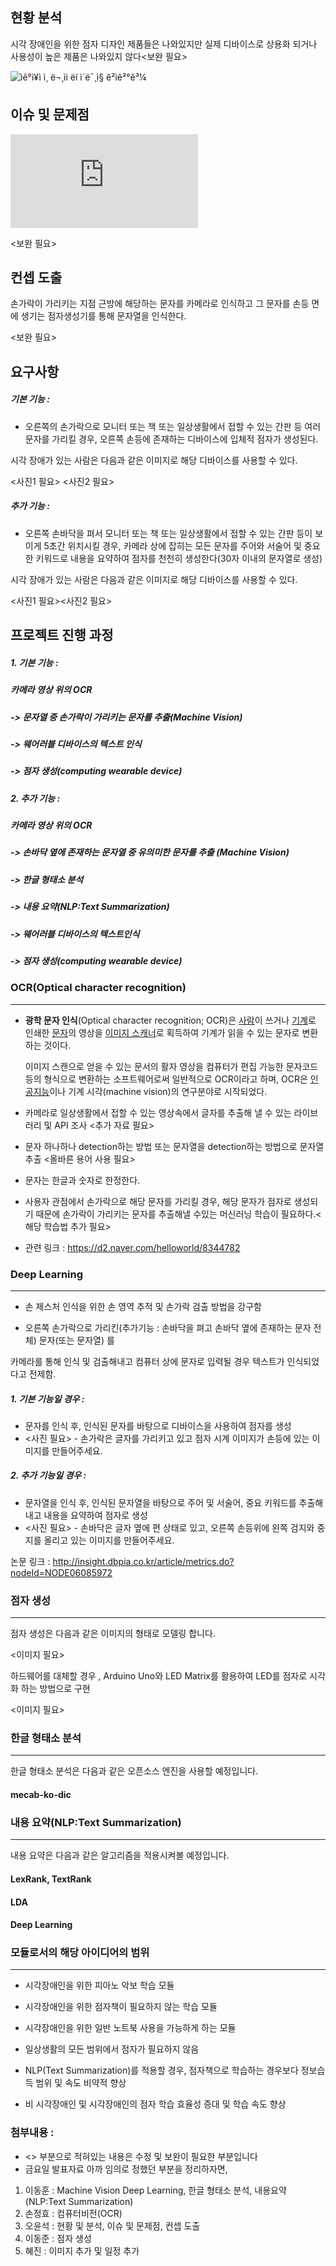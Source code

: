 

## 현황 분석

시각 장애인을 위한 점자 디자인 제품들은 나와있지만 실제 디바이스로 상용화 되거나 사용성이 높은 제품은 나와있지 않다<보완 필요>

![ìê°ì¥ì ì¸ ë¬¸ìì ëí ì´ë¯¸ì§ ê²ìê²°ê³¼](https://img1.daumcdn.net/thumb/S600x434/?scode=1boon&fname=http://t1.daumcdn.net/liveboard/bizion/746d6ca6d6684103881ed86223bbc3da.JPG)

## 이슈 및 문제점

![ìê°ì¥ì ì¸ ë¬¸ì ì ì ëí ì´ë¯¸ì§ ê²ìê²°ê³¼](http://info-graphics.kr/wp-content/themes/WPShippedPackagev1.0/Yen/timthumb.php?src=http://info-graphics.kr/wp-content/uploads/2012/02/%EC%8B%9C%EA%B0%81%EC%9E%A5%EC%95%A0%EC%9D%B8.jpg&w=580&zc=1)

<보완 필요>

## 컨셉 도출



손가락이 가리키는 지점 근방에 해당하는 문자를 카메라로 인식하고 그 문자를 손등 면에 생기는 점자생성기를 통해 문자열을 인식한다.

<보완 필요>

## 요구사항 

##### 기본 기능 :

* 오른쪽의 손가락으로 모니터 또는 책 또는 일상생활에서 접할 수 있는 간판 등 여러 문자를 가리킬 경우, 오른쪽 손등에 존재하는 디바이스에 입체적 점자가 생성된다.

시각 장애가 있는 사람은 다음과 같은 이미지로 해당 디바이스를 사용할 수 있다. 

<사진1 필요> <사진2 필요>

##### 추가 기능 : 

* 오른쪽 손바닥을 펴서 모니터 또는 책 또는 일상생활에서 접할 수 있는 간판 등이 보이게 5초간 위치시킬 경우, 카메라 상에 잡히는 모든 문자를 주어와 서술어 및 중요한 키워드로 내용을 요약하여 점자를 천천히 생성한다(30자 이내의 문자열로 생성)

시각 장애가 있는 사람은 다음과 같은 이미지로 해당 디바이스를 사용할 수 있다. 

<사진1 필요><사진2 필요>



## 프로젝트 진행 과정

#####  1. 기본 기능 : 

##### 카메라 영상 위의 OCR 

##### -> 문자열 중 손가락이 가리키는 문자를 추출(Machine Vision) 

##### -> 웨어러블 디바이스의 텍스트 인식  

##### -> 점자 생성(computing wearable device)



##### 2. 추가 기능 : 

##### 카메라 영상 위의 OCR 

##### -> 손바닥 옆에 존재하는 문자열 중 유의미한 문자를 추출 (Machine Vision)

##### -> 한글 형태소 분석 

##### -> 내용 요약(NLP:Text Summarization) 

##### -> 웨어러블 디바이스의 텍스트인식

##### -> 점자 생성(computing wearable device) 



### OCR(Optical character recognition)

<hr/>

* **광학 문자 인식**(Optical character recognition; OCR)은 [사람](https://ko.wikipedia.org/wiki/%EC%82%AC%EB%9E%8C)이 쓰거나 [기계](https://ko.wikipedia.org/wiki/%EA%B8%B0%EA%B3%84)로 인쇄한 [문자](https://ko.wikipedia.org/wiki/%EB%AC%B8%EC%9E%90)의 영상을 [이미지 스캐너](https://ko.wikipedia.org/wiki/%EC%9D%B4%EB%AF%B8%EC%A7%80_%EC%8A%A4%EC%BA%90%EB%84%88)로 획득하여 기계가 읽을 수 있는 문자로 변환하는 것이다.

  이미지 스캔으로 얻을 수 있는 문서의 활자 영상을 컴퓨터가 편집 가능한 문자코드 등의 형식으로 변환하는 소프트웨어로써 일반적으로 OCR이라고 하며, OCR은 [인공지능](https://ko.wikipedia.org/wiki/%EC%9D%B8%EA%B3%B5%EC%A7%80%EB%8A%A5)이나 기계 시각(machine vision)의 연구분야로 시작되었다.

* 카메라로 일상생활에서 접할 수 있는 영상속에서 글자를 추출해 낼 수 있는 라이브러리 및 API 조사 <추가 자료 필요>

* 문자 하나하나 detection하는 방법 또는 문자열을 detection하는 방법으로 문자열 추출 <올바른 용어 사용 필요>

* 문자는 한글과 숫자로 한정한다.

* 사용자 관점에서 손가락으로 해당 문자를 가리킬 경우, 해당 문자가 점자로 생성되기 때문에 손가락이 가리키는 문자를 추출해낼 수있는 머신러닝 학습이 필요하다.<해당 학습법 추가 필요>

* 관련 링크 : https://d2.naver.com/helloworld/8344782

### Deep Learning 

<hr>

* 손 제스처 인식을 위한 손 영역 추적 및 손가락 검출 방법을 강구함

* 오른쪽 손가락으로 가리킨(추가기능 : 손바닥을 펴고 손바닥 옆에 존재하는 문자 전체) 문자(또는 문자열) 를 

카메라를 통해 인식 및 검출해내고 컴퓨터 상에 문자로 입력될 경우 텍스트가 인식되었다고 전제함.

##### 1. 기본 기능일 경우 : 

* 문자를 인식 후, 인식된 문자를 바탕으로 디바이스을 사용하여 점자를 생성
* <사진 필요> - 손가락은 글자를 가리키고 있고 점자 시계 이미지가 손등에 있는 이미지를 만들어주세요.

##### 2. 추가 기능일 경우 :

* 문자열을 인식 후, 인식된 문자열을 바탕으로 주어 및 서술어, 중요 키워드를 추출해내고 내용을 요약하여 점자로 생성
* <사진 필요> - 손바닥은 글자 옆에 편 상태로 있고, 오른쪽 손등위에 왼쪽 검지와 중지를 올리고 있는 이미지를 만들어주세요.

논문 링크 : http://insight.dbpia.co.kr/article/metrics.do?nodeId=NODE06085972

### 점자 생성

<hr>

점자 생성은 다음과 같은 이미지의 형태로 모델링 합니다.

<이미지 필요>

하드웨어를 대체할 경우 , Arduino Uno와 LED Matrix를 활용하여 LED를 점자로 시각화 하는 방법으로 구현

<이미지 필요>



### 한글 형태소 분석

<hr>

한글 형태소 분석은 다음과 같은 오픈소스 엔진을 사용할 예정입니다.

#### mecab-ko-dic



### 내용 요약(NLP:Text Summarization)

<hr>

내용 요약은 다음과 같은 알고리즘을 적용시켜볼 예정입니다.

#### LexRank, TextRank

#### LDA 

#### Deep Learning





### 모듈로서의 해당 아이디어의 범위

<hr>

* 시각장애인을 위한 피아노 악보 학습 모듈
* 시각장애인을 위한 점자책이 필요하지 않는 학습 모듈
* 시각장애인을 위한 일반 노트북 사용을 가능하게 하는 모듈
* 일상생활의 모든 범위에서 점자가 필요하지 않음
* NLP(Text Summarization)를 적용할 경우, 점자책으로 학습하는 경우보다 정보습득 범위 및 속도 비약적 향상

* 비 시각장애인 및 시각장애인의 점자 학습 효율성 증대 및 학습 속도 향상


### 첨부내용 : 

* <> 부분으로 적혀있는 내용은 수정 및 보완이 필요한 부분입니다
* 금요일 발표자료 아까 임의로 정했던 부분을 정리하자면, 

1. 이동훈 : Machine Vision Deep Learning, 한글 형태소 분석, 내용요약(NLP:Text Summarization)
2. 손정효 : 컴퓨터비전(OCR) 
3. 오윤석 : 현황 및 분석, 이슈 및 문제점, 컨셉 도출
4. 이동준 : 점자 생성
5. 혜진 : 이미지 추가 및 일정 추가 



